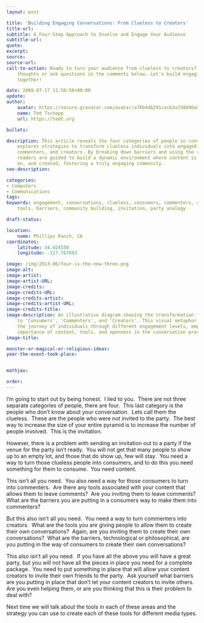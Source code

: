 ```yaml
---
layout: post

title: 'Building Engaging Conversations: From Clueless to Creators'
title-url:
subtitle: A Four-Step Approach to Involve and Engage Your Audience
subtitle-url:
quote:
excerpt:
source:
source-url:
call-to-action: Ready to turn your audience from clueless to creators? Share your
    thoughts or ask questions in the comments below. Let's build engaging conversations
    together!

date: 2009-07-17 11:50:58+00:00
update:
author:
    avatar: https://secure.gravatar.com/avatar/a76b4d6291cecb3a738896a971bfb903?s=512&d=mp&r=g
    name: Ted Tschopp
    url: https://tedt.org

bullets:

description: This article reveals the four categories of people in conversations and
    explores strategies to transform clueless individuals into engaged consumers,
    commenters, and creators. By breaking down barriers and using the right tools,
    readers are guided to build a dynamic environment where content is shared, commented
    on, and created, fostering a truly engaging community.
seo-description:

categories:
- Computers
- Communications
tags:
keywords: engagement, conversations, clueless, consumers, commenters, creators, content,
    tools, barriers, community building, invitation, party analogy

draft-status:

location:
    name: Phillips Ranch, CA
coordinates:
    latitude: 34.024550
    longitude: -117.767693

image: /img/2013-06/four-is-the-new-three.png
image-alt:
image-artist:
image-artist-URL:
image-credits:
image-credits-URL:
image-credits-artist:
image-credits-artist-URL:
image-credits-title:
image-description: An illustrative diagram showing the transformation from 'Clueless'
    to 'Consumers', 'Commenters', and 'Creators'. This visual metaphor represents
    the journey of individuals through different engagement levels, emphasizing the
    importance of content, tools, and openness in the conversation process.
image-title:

monster-or-magical-or-religious-ideas:
year-the-event-took-place:


mathjax:

order:
---
```

I’m going to start out by being honest.  I lied to you.  There are not three separate categories of people, there are four.  This last category is the people who don’t know about your conversation.  Lets call them the clueless.  These are the people who were not invited to the party.  The best way to increase the size of your entire pyramid is to increase the number of people involved.  This is the invitation.

However, there is a problem with sending an invitation out to a party if the venue for the party isn’t ready.  You will not get that many people to show up to an empty lot, and those that do show up, few will stay.  You need a way to turn those clueless people into consumers, and to do this you need something for them to consume.  You need content.

This isn’t all you need.  You also need a way for those consumers to turn into commenters.  Are there any tools associated with your content that allows them to leave comments?  Are you inviting them to leave comments?  What are the barriers you are putting in a consumers way to make them into commenters?

But this also isn’t all you need.  You need a way to turn commenters into creators.  What are the tools you are giving people to allow them to create their own conversations?  Again, are you inviting them to create their own conversations?  What are the barriers, technological or philosophical, are you putting in the way of consumers to create their own conversations?

This also isn’t all you need.  If you have all the above you will have a great party, but you will not have all the pieces in place you need for a complete package.  You need to put something in place that will allow your content creators to invite their own friends to the party.  Ask yourself what barriers are you putting in place that don’t let your content creators to invite others.  Are you even helping them, or are you thinking that this is their problem to deal with?

Next time we will talk about the tools in each of these areas and the strategy you can use to create each of these tools for different media types.